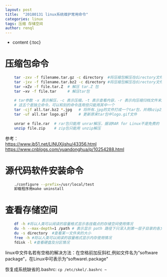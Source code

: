 ```yaml
---
layout: post
title:  "20180131 linux系统维护常用命令"
categories: linux
tags: 压缩 存储空间
author: renql
---
```


* content
{:toc}

# 压缩包命令 #
```bash
    tar -zxv -f filename.tar.gz -c directory  #将压缩包解压在directory文件夹下
    tar -jxv -f filename.tar.bz2 -c directory #将压缩包解压在directory文件夹下
    tar –xZv -f file.tar.Z  # 解压 tar.Z 包
    tar –xv -f file.tar     # 解压tar包 
    
    # tar参数 -x 表示解压，-c 表示压缩，-t 表示查看内容，-r 表示向压缩归档文件末尾追加文件，-u 表示更新原压缩包中的文件
    # 这五个是独立命令，可以和别的命令连用但只能用其中一个
    tar -cjf all.tar.bz2 *.jpg   # 将所有.jpg的文件打成一个tar包，并用bzip2压缩
    tar -uf all.tar logo.gif     # 更新原来tar包中logo.gif文件
    
    unrar e file.rar  # rar包只能用 unrar解压，据说RAR for Linux不是免费的
    unzip file.zip    # zip包只能用 unzip解压
```
参考：   
https://www.jb51.net/LINUXjishu/43356.html  
https://www.cnblogs.com/yuandonghua/p/10254288.html  




# 源代码软件安装命令 #
```bash
    ./configure --prefix=/usr/local/test
    卸载程序用make uninstall
```

# 查看存储空间 #
```bash
    df -h #将以人类可以阅读的容量格式显示各挂载点的存储空间使用情况
    du -h --max-depth=1 /path # 表示显示 path 路径下只深入到第一层子目录的各文件夹大小
    du -s directory  #查看某一文件夹的大小
    free -h #将以人类可以阅读的容量格式显示内存使用情况
    fdisk -l #查看硬盘及分区情况
```

linux中文件名若有空格的解决方法：在空格前加反斜杠\,例如文件名为“software package”，在Linux中可表示为“software\ package"

恢复成系统缺省的.bashrc: `cp /etc/skel/.bashrc ~`
